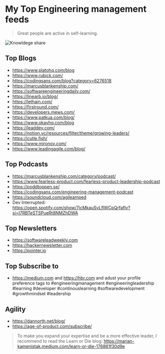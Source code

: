 # My Top Engineering management feeds
> Great people are active in self-learning.

![Knowldege share](https://cdn.pixabay.com/photo/2017/08/06/21/41/dark-2596647_960_720.jpg)

## Top Blogs
- https://www.platohq.com/blog
- https://www.rubick.com/
- https://codingsans.com/blog?category=6276518
- https://marcusblankenship.com/
- https://softwareengineeringdaily.com/
- https://linearb.io/blog/
- https://lethain.com/
- https://firstround.com/
- https://developers.mews.com/
- https://www.patkua.com/blog/
- https://www.okayhq.com/blog
- https://leaddev.com/
- https://notion.vc/resources/filter/theme/growing-leaders/
- https://cutle.fish/
- https://www.mironov.com/
- https://www.leadingagile.com/blog/
## Top Podcasts 
- https://marcusblankenship.com/category/podcast/
- https://www.fearless-product.com/fearless-product-leadership-podcast
- https://poddtoppen.se/
- https://codingsans.com/engineering-management-podcast
- https://soundcloud.com/agileamped
- Dev Interrupted: https://open.spotify.com/show/7icMkauSvLflWCpQrfafIv?si=I7RBTeSTSPueRt8NMZhDWA
## Top Newsletters
- https://softwareleadweekly.com
- https://hackernewsletter.com
- https://pointer.io
## Top Subscribe to 
- https://medium.com and https://hbr.com and adust your profile preference tags to #engineeringmanagement #engineeringleadership #learning #developer #continouslearning #softwaredevelopment #growthmindset  #leadership
## Agility
- https://dannorth.net/blog/
- https://age-of-product.com/subscribe/


 > To make you expand your expertise and be a more effective leader, I recommend to read the Learn or Die blog: https://marian-kamenistak.medium.com/learn-or-die-176861f30d9e
